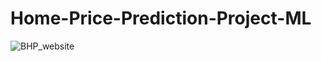 # Home-Price-Prediction-Project-ML
![BHP_website](https://user-images.githubusercontent.com/67821036/126404593-29a7fa23-b1d5-4b3f-ad5b-57bae341405f.PNG)
